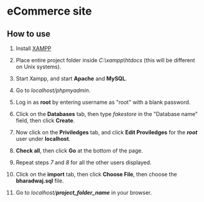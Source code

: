 # eCommerce site
## How to use

1. Install [XAMPP](https://www.apachefriends.org/download.html)

2. Place entire project folder inside *C:\xampp\htdocs* (this will be different on Unix systems).

3. Start Xampp, and start **Apache** and **MySQL**.

4. Go to *localhost/phpmyadmin*.

5. Log in as **root** by entering username as "root" with a blank password.

6. Click on the **Databases** tab, then type *fakestore* in the "Database name" field, then click **Create**.

7. Now click on the **Priviledges** tab, and click **Edit Proviledges** for the ***root*** user under **localhost**.

8. **Check all**, then click **Go** at the bottom of the page.

9. Repeat steps *7* and *8* for all the other users displayed.

10. Click on the **import** tab, then click **Choose File**, then choose the **bharadwaj.sql** file.

11. Go to *localhost/**project_folder_name*** in your browser.
